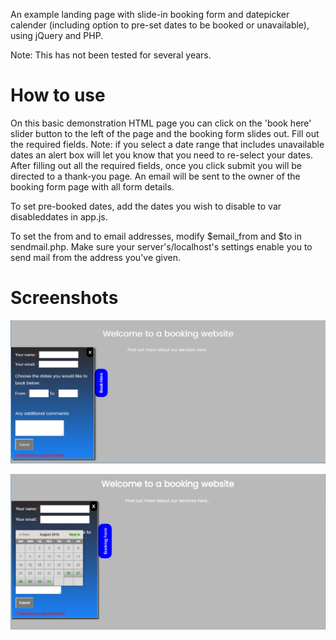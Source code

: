 

An example landing page with slide-in booking form and datepicker calender (including option to pre-set dates to be booked or unavailable), using jQuery and PHP.

Note: This has not been tested for several years.

# How to use

On this basic demonstration HTML page you can click on the 'book here' slider button to the left of the page and the booking form slides out. Fill out the required fields. Note: if you select a date range that includes unavailable dates an alert box will let you know that you need to re-select your dates. After filling out all the required fields, once you click submit you will be directed to a thank-you page. An email will be sent to the owner of the booking form page with all form details.

To set pre-booked dates, add the dates you wish to disable to var disableddates in app.js. 

To set the from and to email addresses, modify $email_from and $to in sendmail.php. Make sure your server's/localhost's settings enable you to send mail from the address you've given.

# Screenshots

![Screenshot slider open]( https://github.com/coder-karen/SlideInBookingForm_Demo/blob/master/images/ScreenshotForm.PNG)

![Screenshot with calender open]( https://github.com/coder-karen/SlideInBookingForm_Demo/blob/master/images/ScreenshotFormCalender.PNG)
